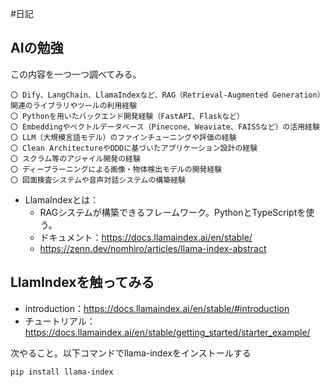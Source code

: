 #日記 

## AIの勉強

この内容を一つ一つ調べてみる。

```
〇 Dify、LangChain、LlamaIndexなど、RAG（Retrieval-Augmented Generation）関連のライブラリやツールの利用経験 
〇 Pythonを用いたバックエンド開発経験（FastAPI、Flaskなど） 
〇 Embeddingやベクトルデータベース（Pinecone、Weaviate、FAISSなど）の活用経験 
〇 LLM（大規模言語モデル）のファインチューニングや評価の経験 
〇 Clean ArchitectureやDDDに基づいたアプリケーション設計の経験 
〇 スクラム等のアジャイル開発の経験 
〇 ディープラーニングによる画像・物体検出モデルの開発経験 
〇 図面検査システムや音声対話システムの構築経験
```

- LlamaIndexとは：
	- RAGシステムが構築できるフレームワーク。PythonとTypeScriptを使う。
	- ドキュメント：https://docs.llamaindex.ai/en/stable/
	- https://zenn.dev/nomhiro/articles/llama-index-abstract

## LlamIndexを触ってみる

- introduction：https://docs.llamaindex.ai/en/stable/#introduction
- チュートリアル：https://docs.llamaindex.ai/en/stable/getting_started/starter_example/

次やること。以下コマンドでllama-indexをインストールする
```
pip install llama-index
```